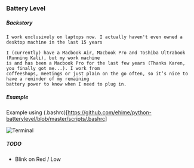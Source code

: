 ### Battery Level

##### Backstory


    I work exclusively on laptops now. I actually haven't even owned a desktop machine in the last 15 years

    I (currently) have a Macbook Air, Macbook Pro and Toshiba Ultrabook (Running Kali), but my work machine
    is and has been a Macbook Pro for the last few years (Thanks Karen, you finally got me...). I work from
    coffeeshops, meetings or just plain on the go often, so it’s nice to have a reminder of my remaining
    battery power to know when I need to plug in.


##### Example

Example using (.bashrc)[https://github.com/ehime/python-batterylevel/blob/master/scripts/.bashrc]

![Terminal](https://raw.githubusercontent.com/ehime/python-batterylevel/master/images/terminal.png "Terminal")


##### TODO

  * Blink on Red / Low
